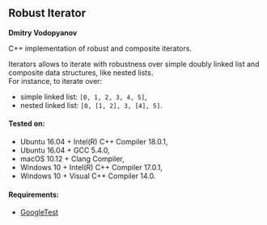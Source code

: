 ## Robust Iterator

**Dmitry Vodopyanov**

C++ implementation of robust and composite iterators.  

Iterators allows to iterate with robustness over simple doubly linked list and composite data structures, like nested lists.  
For instance, to iterate over: 

- simple linked list: ```[0, 1, 2, 3, 4, 5]```,
- nested linked list: ```[0, [1, 2], 3, [4], 5]```.

#### Tested on:  

- Ubuntu 16.04 + Intel(R) C++ Compiler 18.0.1,
- Ubuntu 16.04 + GCC 5.4.0,
- macOS 10.12 + Clang Compiler,
- Windows 10 + Intel(R) C++ Compiler 17.0.1,
- Windows 10 + Visual C++ Compiler 14.0.

#### Requirements:

- [GoogleTest](https://github.com/google/googletest)
